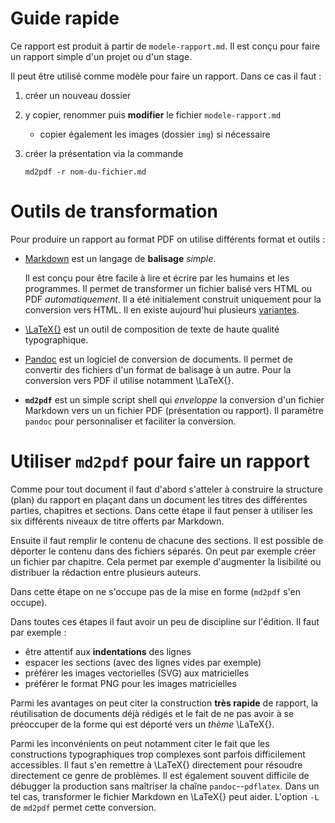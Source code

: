 # Guide rapide

Ce rapport est produit à partir de `modele-rapport.md`. Il est conçu
pour faire un rapport simple d'un projet ou d'un stage.

Il peut être utilisé comme modèle pour faire un rapport. Dans ce cas il faut :

1. créer un nouveau dossier
2. y copier, renommer puis **modifier** le fichier `modele-rapport.md`
    - copier également les images (dossier `img`) si nécessaire
3. créer la présentation via la commande

    ```
    md2pdf -r nom-du-fichier.md
    ```


# Outils de transformation

Pour produire un rapport au format PDF on utilise différents format et outils :

- [Markdown](https://daringfireball.net/projects/markdown) est un
  langage de **balisage** *simple*.

  Il est conçu pour être facile à lire et écrire par les humains et
  les programmes. Il permet de transformer un fichier balisé vers HTML
  ou PDF *automatiquement*. Il a été initialement construit uniquement
  pour la conversion vers HTML. Il en existe aujourd'hui plusieurs
  [variantes](https://flavoredmarkdown.com/).

- [\LaTeX{}](https://www.latex-project.org) est un outil de
  composition de texte de haute qualité typographique.

- [Pandoc](https://pandoc.org) est un logiciel de conversion de
  documents. Il permet de convertir des fichiers d'un format de
  balisage à un autre. Pour la conversion vers PDF il utilise
  notamment \LaTeX{}.

- **`md2pdf`** est un simple script shell qui *enveloppe* la
  conversion d'un fichier Markdown vers un un fichier PDF
  (présentation ou rapport). Il paramètre `pandoc` pour personnaliser
  et faciliter la conversion.


# Utiliser `md2pdf` pour faire un rapport

Comme pour tout document il faut d'abord s'atteler à construire la
structure (plan) du rapport en plaçant dans un document les titres des
différentes parties, chapitres et sections. Dans cette étape il faut
penser à utiliser les six différents niveaux de titre offerts par
Markdown.

Ensuite il faut remplir le contenu de chacune des sections. Il est
possible de déporter le contenu dans des fichiers séparés. On peut par
exemple créer un fichier par chapitre. Cela permet par exemple
d'augmenter la lisibilité ou distribuer la rédaction entre plusieurs
auteurs.

Dans cette étape on ne s'occupe pas de la mise en forme (`md2pdf` s'en occupe).

Dans toutes ces étapes il faut avoir un peu de discipline sur l'édition. Il
faut par exemple :

- être attentif aux **indentations** des lignes
- espacer les sections (avec des lignes vides par exemple)
- préférer les images vectorielles (SVG) aux matricielles
- préférer le format PNG pour les images matricielles


Parmi les avantages on peut citer la construction **très rapide** de rapport,
la réutilisation de documents déjà rédigés et le fait de ne pas avoir à se
préoccuper de la forme qui est déporté vers un *thème* \LaTeX{}.

Parmi les inconvénients on peut notamment citer le fait que les
constructions typographiques trop complexes sont parfois difficilement
accessibles. Il faut s'en remettre à \LaTeX{} directement pour
résoudre directement ce genre de problèmes. Il est également souvent
difficile de débugger la production sans maîtriser la chaîne
`pandoc`--`pdflatex`. Dans un tel cas, transformer le fichier Markdown
en \LaTeX{} peut aider. L'option `-L` de `md2pdf` permet cette conversion.

